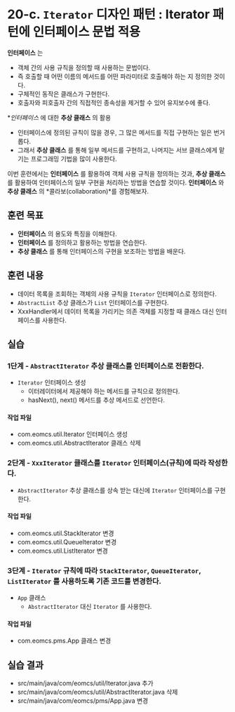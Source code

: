 # 20-c. `Iterator` 디자인 패턴 : Iterator 패턴에 인터페이스 문법 적용

**인터페이스** 는 

- 객체 간의 사용 규칙을 정의할 때 사용하는 문법이다.
- 즉 호출할 때 어떤 이름의 메서드를 어떤 파라미터로 호출해야 하는 지 정의한 것이다.
- 구체적인 동작은 클래스가 구현한다.
- 호출자와 피호출자 간의 직접적인 종속성을 제거할 수 있어 유지보수에 좋다. 

**인터페이스* 에 대한 **추상 클래스** 의 활용

- 인터페이스에 정의된 규칙이 많을 경우, 그 많은 메서드를 직접 구현하는 일은 번거롭다.
- 그래서 **추상 클래스** 를 통해 일부 메서드를 구현하고,
  나머지는 서브 클래스에게 맡기는 프로그래밍 기법을 많이 사용한다. 

이번 훈련에서는 **인터페이스** 를 활용하여 객체 사용 규칙을 정의하는 것과,
**추상 클래스** 를 활용하여 인터페이스의 일부 구현을 처리하는 방법을 연습할 것이다.
**인터페이스** 와 **추상 클래스** 의 *콜라보(collaboration)*를 경험해보자.

## 훈련 목표

- **인터페이스** 의 용도와 특징을 이해한다.
- **인터페이스** 를 정의하고 활용하는 방법을 연습한다.
- **추상 클래스** 를 통해 인터페이스의 구현을 보조하는 방법을 배운다.


## 훈련 내용

- 데이터 목록을 조회하는 객체의 사용 규칙을 `Iterator` 인터페이스로 정의한다.
- `AbstractList` 추상 클래스가 `List` 인터페이스를 구현한다.
- XxxHandler에서 데이터 목록을 가리키는 의존 객체를 지정할 때 클래스 대신 인터페이스를 사용한다.

## 실습

### 1단계 - `AbstractIterator` 추상 클래스를 인터페이스로 전환한다.

- `Iterator` 인터페이스 생성
  - 이터레이터에서 제공해야 하는 메서드를 규칙으로 정의한다.
  - hasNext(), next() 메서드를 추상 메서드로 선언한다.

#### 작업 파일

- com.eomcs.util.Iterator 인터페이스 생성
- com.eomcs.util.AbstractIterator 클래스 삭제


### 2단계 - `XxxIterator` 클래스를 `Iterator` 인터페이스(규칙)에 따라 작성한다.

- `AbstractIterator` 추상 클래스를 상속 받는 대신에 `Iterator` 인터페이스를 구현한다.

#### 작업 파일

- com.eomcs.util.StackIterator 변경
- com.eomcs.util.QueueIterator 변경
- com.eomcs.util.ListIterator 변경


### 3단계 - `Iterator` 규칙에 따라 `StackIterator`, `QueueIterator`, `ListIterator` 를 사용하도록 기존 코드를 변경한다.

- `App` 클래스
  - `AbstractIterator` 대신 `Iterator` 를 사용한다.
  
#### 작업 파일

- com.eomcs.pms.App 클래스 변경

## 실습 결과

- src/main/java/com/eomcs/util/Iterator.java 추가
- src/main/java/com/eomcs/util/AbstractIterator.java 삭제
- src/main/java/com/eomcs/pms/App.java 변경